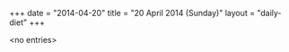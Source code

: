+++
date = "2014-04-20"
title = "20 April 2014 (Sunday)"
layout = "daily-diet"
+++

<p>&lt;no entries&gt;</p>